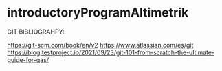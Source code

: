 # introductoryProgramAltimetrik

GIT BIBLIOGRAHPY:

https://git-scm.com/book/en/v2
https://www.atlassian.com/es/git
https://blog.testproject.io/2021/09/23/git-101-from-scratch-the-ultimate-guide-for-qas/